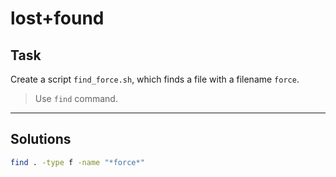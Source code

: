# lost+found

## Task

Create a script `find_force.sh`, which finds a file with a filename `force`.

> Use `find` command.

---

## Solutions

```sh
find . -type f -name "*force*"
```
